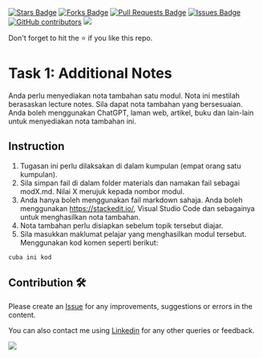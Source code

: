 <a href="https://github.com/drshahizan/software-engineering/stargazers"><img src="https://img.shields.io/github/stars/drshahizan/software-engineering" alt="Stars Badge"/></a>
<a href="https://github.com/drshahizan/software-engineering/network/members"><img src="https://img.shields.io/github/forks/drshahizan/software-engineering" alt="Forks Badge"/></a>
<a href="https://github.com/drshahizan/software-engineering/pulls"><img src="https://img.shields.io/github/issues-pr/drshahizan/software-engineering" alt="Pull Requests Badge"/></a>
<a href="https://github.com/drshahizan/software-engineering"><img src="https://img.shields.io/github/issues/drshahizan/software-engineering" alt="Issues Badge"/></a>
<a href="https://github.com/drshahizan/software-engineering/graphs/contributors"><img alt="GitHub contributors" src="https://img.shields.io/github/contributors/drshahizan/software-engineering?color=2b9348"></a>
![](https://visitor-badge.glitch.me/badge?page_id=drshahizan/software-engineering)

Don't forget to hit the :star: if you like this repo.

# Task 1: Additional Notes

Anda perlu menyediakan nota tambahan satu modul. Nota ini mestilah berasaskan lecture notes. Sila dapat nota tambahan yang bersesuaian. Anda boleh menggunakan ChatGPT, laman web, artikel, buku dan lain-lain untuk menyediakan nota tambahan ini.

## Instruction
1. Tugasan ini perlu dilaksakan di dalam kumpulan (empat orang satu kumpulan).
2. Sila simpan fail di dalam folder materials dan namakan fail sebagai modX.md. Nilai X merujuk kepada nombor modul.
3. Anda hanya boleh menggunakan fail markdown sahaja. Anda boleh menggunakan https://stackedit.io/, Visual Studio Code dan sebagainya untuk menghasilkan nota tambahan.
4. Nota tambahan perlu disiapkan sebelum topik tersebut diajar.
5. Sila masukkan maklumat pelajar yang menghasilkan modul tersebut. Menggunakan kod komen seperti berikut:
<!---
Module X: XX

Group XXX
1. Name, matrix no
2. Name, matrix no
3. Name, matrix no
4. Name, matrix no
-->

    cuba ini kod


## Contribution 🛠️
Please create an [Issue](https://github.com/drshahizan/software-engineering/issues) for any improvements, suggestions or errors in the content.

You can also contact me using [Linkedin](https://www.linkedin.com/in/drshahizan/) for any other queries or feedback.

![](https://visitor-badge.glitch.me/badge?page_id=drshahizan)
